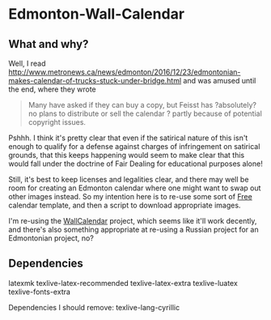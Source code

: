# Edmonton-Wall-Calendar

## What and why?

Well, I read http://www.metronews.ca/news/edmonton/2016/12/23/edmontonian-makes-calendar-of-trucks-stuck-under-bridge.html and was amused until the end, where they wrote

> Many have asked if they can buy a copy, but Feisst has ?absolutely? no plans to distribute or sell the calendar ? partly because of potential copyright issues.

Pshhh. I think it's pretty clear that even if the satirical nature of this isn't enough to qualify for a defense against charges of infringement on satirical grounds, that this keeps happening would seem to make clear that this would fall under the doctrine of Fair Dealing for educational purposes alone!

Still, it's best to keep licenses and legalities clear, and there may well be room for creating an Edmonton calendar where one might want to swap out other images instead. So my intention here is to re-use some sort of [Free](https://www.gnu.org/philosophy/free-sw.en.html) calendar template, and then a script to download appropriate images. 

I'm re-using the [WallCalendar](https://github.com/vitalyrepin/WallCalendar) project, which seems like it'll work decently, and there's also something appropriate at re-using a Russian project for an Edmontonian project, no?

## Dependencies
 latexmk texlive-latex-recommended texlive-latex-extra texlive-luatex texlive-fonts-extra

Dependencies I should remove:
 texlive-lang-cyrillic
